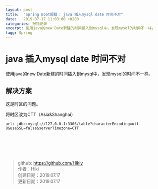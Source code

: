 ```yaml
---
layout: post
title:  "Spring Boot报错： java 插入mysql date 时间不对"
date:   2019-07-17 11:03:00 +0200
categories: 报错记录
excerpt: 使用java的new Date新建的时间插入到mysql中，发现mysql的时间不一样。
tagg: Spring
---
```


# java 插入mysql date 时间不对

使用java的new Date新建的时间插入到mysql中，发现mysql的时间不一样。

## 解决方案
这是时区的问题。

将时区改为CTT（Asia&Shanghai）
```
url: jdbc:mysql://127.0.0.1:3306/table?characterEncoding=utf-8&useSSL=false&serverTimezone=CTT
```

<br /><br /><br /><br />

> github: https://github.com/Hikiy  
> 作者：Hiki  
> 创建日期：2019.07.17  
> 更新日期：2019.07.17

